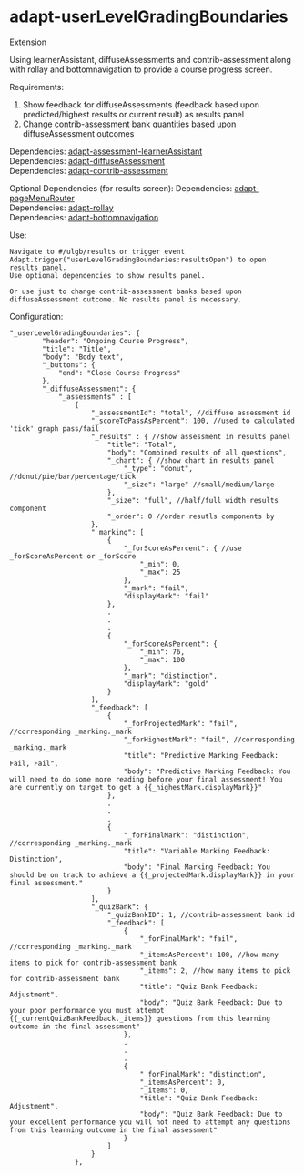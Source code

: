 adapt-userLevelGradingBoundaries
================

Extension  

Using learnerAssistant, diffuseAssessments and contrib-assessment along with rollay and bottomnavigation to provide a course progress screen.  

Requirements:  
1. Show feedback for diffuseAssessments (feedback based upon predicted/highest results or current result) as results panel 
2. Change contrib-assessment bank quantities based upon diffuseAssessment outcomes  
  
  
Dependencies: [adapt-assessment-learnerAssistant](https://github.com/cgkineo/adapt-assessment-learnerAssistant)  
Dependencies: [adapt-diffuseAssessment](https://github.com/cgkineo/adapt-diffuseAssessment)  
Dependencies: [adapt-contrib-assessment](https://github.com/cgkineo/adapt-contrib-assessment)  

Optional Dependencies (for results screen):
Dependencies: [adapt-pageMenuRouter](https://github.com/cgkineo/adapt-pageMenuRouter)  
Dependencies: [adapt-rollay](https://github.com/cgkineo/adapt-rollay)  
Dependencies: [adapt-bottomnavigation](https://github.com/cgkineo/adapt-rollay)  

Use:
```
Navigate to #/ulgb/results or trigger event Adapt.trigger("userLevelGradingBoundaries:resultsOpen") to open results panel.
Use optional dependencies to show results panel.

Or use just to change contrib-assessment banks based upon diffuseAssessment outcome. No results panel is necessary.

```

Configuration:
```
"_userLevelGradingBoundaries": {
        "header": "Ongoing Course Progress",
        "title": "Title",
        "body": "Body text",
        "_buttons": {
            "end": "Close Course Progress"
        },
        "_diffuseAssessment": {
            "_assessments" : [
                {
                    "_assessmentId": "total", //diffuse assessment id
                    "_scoreToPassAsPercent": 100, //used to calculated 'tick' graph pass/fail
                    "_results" : { //show assessment in results panel
                        "title": "Total",
                        "body": "Combined results of all questions",
                        "_chart": { //show chart in results panel
                            "_type": "donut", //donut/pie/bar/percentage/tick
                            "_size": "large" //small/medium/large
                        },
                        "_size": "full", //half/full width results component
                        "_order": 0 //order resutls components by
                    },
                    "_marking": [
                        {
                            "_forScoreAsPercent": { //use _forScoreAsPercent or _forScore
                                "_min": 0,
                                "_max": 25
                            },
                            "_mark": "fail",
                            "displayMark": "fail"
                        },
                        .
                        .
                        .
                        {
                            "_forScoreAsPercent": {
                                "_min": 76,
                                "_max": 100
                            },
                            "_mark": "distinction",
                            "displayMark": "gold"
                        }
                    ],
                    "_feedback": [
                        {
                            "_forProjectedMark": "fail", //corresponding _marking._mark
                            "_forHighestMark": "fail", //corresponding _marking._mark
                            "title": "Predictive Marking Feedback: Fail, Fail",
                            "body": "Predictive Marking Feedback: You will need to do some more reading before your final assessment! You are currently on target to get a {{_highestMark.displayMark}}"
                        },
                        .
                        .
                        .
                        {
                            "_forFinalMark": "distinction", //corresponding _marking._mark
                            "title": "Variable Marking Feedback: Distinction",
                            "body": "Final Marking Feedback: You should be on track to achieve a {{_projectedMark.displayMark}} in your final assessment."
                        }
                    ],
                    "_quizBank": {
                        "_quizBankID": 1, //contrib-assessment bank id
                        "_feedback": [
                            {
                                "_forFinalMark": "fail", //corresponding _marking._mark
                                "_itemsAsPercent": 100, //how many items to pick for contrib-assessment bank
                                "_items": 2, //how many items to pick for contrib-assessment bank
                                "title": "Quiz Bank Feedback: Adjustment",
                                "body": "Quiz Bank Feedback: Due to your poor performance you must attempt {{_currentQuizBankFeedback._items}} questions from this learning outcome in the final assessment"
                            },
                            .
                            .
                            .
                            {
                                "_forFinalMark": "distinction",
                                "_itemsAsPercent": 0,
                                "_items": 0,
                                "title": "Quiz Bank Feedback: Adjustment",
                                "body": "Quiz Bank Feedback: Due to your excellent performance you will not need to attempt any questions from this learning outcome in the final assessment"
                            }
                        ]
                    }
                },
```